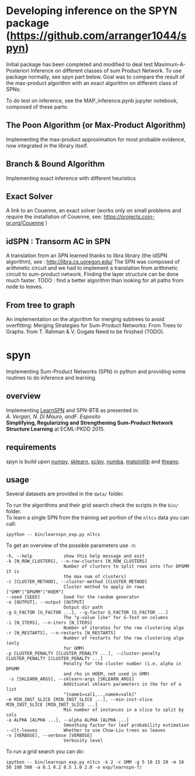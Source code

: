 
# Developing inference on the SPYN package (https://github.com/arranger1044/spyn)

Initial package has been completed and modified to deal test Maximum-A-Posteriori Inference on different classes of sum Product Network.
To use package normally, see spyn part below.
Goal was to compare the result of the max-product algorithm with an exact algorithm on different class of SPNs:

To do test on inference, see the MAP_inference.pynb jupyter notebook, composed of these parts:

## The Poon Algorithm (or Max-Product Algorithm)
Implementing the max-product approximation for most probable evidence, now integrated in the library itself.

## Branch & Bound Algorithm
Implementing exact inference with different heuristics

## Exact Solver
A link to an Couenne, an exact solver (works only on small problems and require the installation of Couenne, see: https://projects.coin-or.org/Couenne )

## idSPN : Transorm AC in SPN
A translation from an SPN learned thanks to libra library (the idSPN algorithm),  see : http://libra.cs.uoregon.edu/
The SPN was composed of arithmetic circuit and we had to implement a translation from arithmetic circuit to sum-product network. 
Finding the layer structure can be done much faster. TODO : find a better algorithm than looking for all paths from node to leaves.

## From tree to graph
An implementation on the algorithm for merging subtrees to avoid overfitting: Merging Strategies for Sum-Product Networks: From Trees to Graphs. from T. Rahman & V. Gogate 
Need to be finished (TODO).


# spyn

Implementing Sum-Product Networks (SPN) in python and providing
some routines to do inference and learning.



## overview

Implementing [LearnSPN](http://homes.cs.washington.edu/~pedrod/papers/mlc13.pdf)
and SPN-BTB as presented in:  
_A. Vergari, N. Di Mauro, andF. Esposito_   
**Simplifying, Regularizing and Strengthening Sum-Product Network Structure Learning** at ECML-PKDD 2015.


## requirements
spyn is build upon [numpy](http://www.numpy.org/),
[sklearn](http://scikit-learn.org/stable/),
[scipy](http://www.scipy.org/), [numba](http://numba.pydata.org/), [matplotlib](http://matplotlib.org/) and [theano](http://deeplearning.net/software/theano/).

## usage
Several datasets are provided in the `data/` folder.


To run the algorithms and their grid search check the scripts in the `bin/` folder.  
To learn a single SPN from the training set portion of the `nltcs`
data you can call:

    ipython -- bin/learnspn_exp.py nltcs

To get an overview of the possible parameters use `-h`:

    -h, --help            show this help message and exit
    -k [N_ROW_CLUSTERS], --n-row-clusters [N_ROW_CLUSTERS]
                          Number of clusters to split rows into (for DPGMM it is
                          the max num of clusters)
    -c [CLUSTER_METHOD], --cluster-method [CLUSTER_METHOD]
                          Cluster method to apply on rows ["GMM"|"DPGMM"|"HOEM"]
    --seed [SEED]         Seed for the random generator
    -o [OUTPUT], --output [OUTPUT]
                          Output dir path
    -g G_FACTOR [G_FACTOR ...], --g-factor G_FACTOR [G_FACTOR ...]
                          The "p-value like" for G-Test on columns
    -i [N_ITERS], --n-iters [N_ITERS]
                          Number of iterates for the row clustering algo
    -r [N_RESTARTS], --n-restarts [N_RESTARTS]
                          Number of restarts for the row clustering algo (only
                          for GMM)
    -p CLUSTER_PENALTY [CLUSTER_PENALTY ...], --cluster-penalty CLUSTER_PENALTY [CLUSTER_PENALTY ...]
                          Penalty for the cluster number (i.e. alpha in DPGMM
                          and rho in HOEM, not used in GMM)
     -s [SKLEARN_ARGS], --sklearn-args [SKLEARN_ARGS]
                          Additional sklearn parameters in the for of a list
                          "[name1=val1,..,namek=valk]"
    -m MIN_INST_SLICE [MIN_INST_SLICE ...], --min-inst-slice MIN_INST_SLICE [MIN_INST_SLICE ...]
                          Min number of instances in a slice to split by cols
    -a ALPHA [ALPHA ...], --alpha ALPHA [ALPHA ...]
                          Smoothing factor for leaf probability estimation
    --clt-leaves          Whether to use Chow-Liu trees as leaves
    -v [VERBOSE], --verbose [VERBOSE]
                          Verbosity level


To run a grid search you can do:

    ipython -- bin/learnspn_exp.py nltcs -k 2 -c GMM -g 5 10 15 20 -m 10 50 100 500 -a 0.1 0.2 0.5 1.0 2.0 -o exp/learnspn-f/

